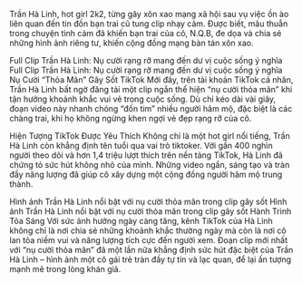 Trần Hà Linh, hot girl 2k2, từng gây xôn xao mạng xã hội sau vụ việc ồn ào liên quan đến tin đồn bạn trai cũ tung clip nhạy cảm. Được biết, mâu thuẫn trong chuyện tình cảm đã khiến bạn trai của cô, N.Q.B, đe dọa và chia sẻ những hình ảnh riêng tư, khiến cộng đồng mạng bàn tán xôn xao.

Full Clip Trần Hà Linh: Nụ cười rạng rỡ mang đến dư vị cuộc sống ý nghĩa
Full Clip Trần Hà Linh: Nụ cười rạng rỡ mang đến dư vị cuộc sống ý nghĩa
Nụ Cười “Thỏa Mãn” Gây Sốt TikTok
Mới đây, trên tài khoản TikTok cá nhân, Trần Hà Linh bất ngờ đăng tải một clip ngắn thể hiện “nụ cười thỏa mãn” khi tận hưởng khoảnh khắc vui vẻ trong cuộc sống. Dù chỉ kéo dài vài giây, đoạn video này nhanh chóng “đốn tim” nhiều người hâm mộ, đặc biệt là các chàng trai, khi họ không ngừng khen ngợi vẻ đẹp rạng rỡ của cô.

Hiện Tượng TikTok Được Yêu Thích
Không chỉ là một hot girl nổi tiếng, Trần Hà Linh còn khẳng định tên tuổi qua vai trò tiktoker. Với gần 400 nghìn người theo dõi và hơn 1,4 triệu lượt thích trên nền tảng TikTok, Hà Linh đã chứng tỏ sức hút không nhỏ của mình. Những video ngắn, sáng tạo và tràn đầy năng lượng đã giúp cô xây dựng một cộng đồng người hâm mộ trung thành.

Hình ảnh Trần Hà Linh nổi bật với nụ cười thỏa mãn trong clip gây sốt
Hình ảnh Trần Hà Linh nổi bật với nụ cười thỏa mãn trong clip gây sốt
Hành Trình Tỏa Sáng
Với sức ảnh hưởng ngày càng tăng, kênh TikTok của Hà Linh không chỉ là nơi chia sẻ những khoảnh khắc thường ngày mà còn là nơi cô lan tỏa niềm vui và năng lượng tích cực đến người xem. Đoạn clip mới nhất với “nụ cười thỏa mãn” đã một lần nữa khẳng định sức hút đặc biệt của Trần Hà Linh – hình ảnh một cô gái trẻ tràn đầy tự tin và lạc quan, để lại ấn tượng mạnh mẽ trong lòng khán giả.
